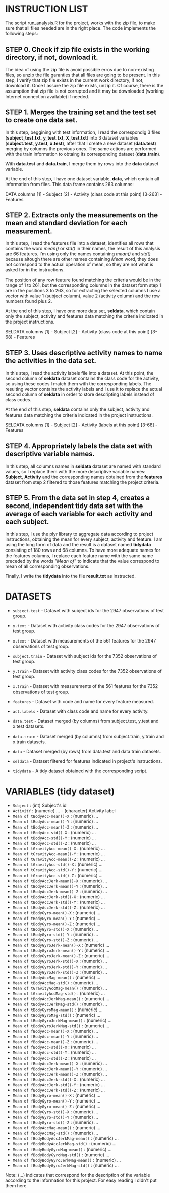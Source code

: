 # INSTRUCTION LIST

The script run_analysis.R for the project, works with the zip file, to make sure that all files needed are in the right place. The code implements the following steps:


## STEP 0. Check if zip file exists in the working directory, if not, download it.

The idea of using the zip file is avoid possible erros due to non-existing files, so unzip the file garanties that all files are going to be present. In this step, I verify that zip file exists in the current work directory, if not, download it. Once I assure the zip file exists, unzip it. Of course, there is the assumption that zip file is not corrupted and it may be downloaded (working Internet connection available) if needed.


## STEP 1. Merges the training set and the test set to create one data set.

In this step, beggining with test information, I read the correspondig 3 files (**subject_test.txt**, **y_test.txt**, **X_test.txt**) into 3 dataset variables (**subject.test**, **y.test**, **x.test**), after that I create a new dataset (**data.test**) merging by columns the previous ones. The same actions are performed with the train information to obtaing its corresponding dataset (**data.train**).

With **data.test** and **data.train**, I merge them by rows into the **data** dataset variable.

At the end of this step, I have one dataset variable, **data**, which contain all information from files. This data frame contains 263 columns:

DATA columns
[1] - Subject
[2] - Activity (class code at this point)
[3-263] - Features


## STEP 2. Extracts only the measurements on the mean and standard deviation for each measurement.

In this step, I read the features file into a dataset, identifies all rows that contains the word *mean()* or *std()* in their names, the result of this analysis are 66 features. I'm using only the names containing *mean()* and *std()* because altough there are other names containing *Mean* word, they does not correspond to the actual operation of mean, so they are not what is asked for in the instructions. 

The position of any row feature found matching the criteria would be in the range of 1 to 261, but the corresponding columns in the dataset form step 1 are in the positions 3 to 263, so for extracting the selected columns I use a vector with value 1 (subject column), value 2 (activity column) and the row numbers found plus 2.

At the end of this step, I have one more data set, **seldata**, which contain only the subject, activity and features data matching the criteria indicated in the project instructions.

SELDATA columns
[1] - Subject
[2] - Activity (class code at this point)
[3-68] - Features


## STEP 3. Uses descriptive activity names to name the activities in the data set.

In this step, I read the activity labels file into a dataset. At this point, the second column of **seldata** dataset contains the class code for the activity, so using these codes I match them with the corresponding labels. The resulting vector contains the activity labels and I use it to replace the actual second column of **seldata** in order to store descripting labels instead of class codes.

At the end of this step, **seldata** contains only the subject, activity and features data matching the criteria indicated in the project instructions.

SELDATA columns
[1] - Subject
[2] - Activity (labels at this point)
[3-68] - Features


## STEP 4. Appropriately labels the data set with descriptive variable names.

In this step, all columns names in **seldata** dataset are named with standard values, so I replace them with the more descriptive variable names: **Subject**, **Activity** and the corresponding names obtained from the **features** dataset from step 2 filtered to those features matching the project criteria.


## STEP 5. From the data set in step 4, creates a second, independent tidy data set with the average of each variable for each activity and each subject.

In this step, I use the plyr library to aggregate data according to project instructions, obtaining the mean for every subject, activity and feature. I am using the long form of data and the result is a dataset named **tidydata** consisting of 180 rows and 68 columns. To have more adequate names for the features columns, I replace each feature name with the same name preceded by the words *"Mean of"* to indicate that the value correspond to mean of all corresponding observations.

Finally, I write the **tidydata** into the file **result.txt** as instructed.


# DATASETS

- `subject.test` - Dataset with subject ids for the 2947 observations of test group.
- `y.text` - Dataset with activity class codes for the 2947 observations of test group.
- `x.text` - Dataset with measurements of the 561 features for the 2947 observations of test group.
- `subject.train` - Dataset with subject ids for the 7352 observations of test group.
- `y.train` - Dataset with activity class codes for the 7352 observations of test group.
- `x.train` - Dataset with measurements of the 561 features for the 7352 observations of test group.

- `features` - Dataset with code and name for every feature measured.
- `act.labels` - Dataset with class code and name for every activity.

- `data.test` - Dataset merged (by columns) from subject.test, y.test and x.test datasets.
- `data.train` - Dataset merged (by columns) from subject.train, y.train and x.train datasets.
- `data` - Dataset merged (by rows) from data.test and data.train datasets.
- `seldata` - Dataset filtered for features indicated in project's instructions.
- `tidydata` - A tidy dataset obtained with the corresponding script. 


# VARIABLES (tidy dataset)

- `Subject` : (int) Subject's id
- `ActivitY` : (numeric) ... - (character) Activity label
- `Mean of tBodyAcc-mean()-X` : (numeric) ...
- `Mean of tBodyAcc-mean()-Y` : (numeric) ...
- `Mean of tBodyAcc-mean()-Z` : (numeric) ...
- `Mean of tBodyAcc-std()-X` : (numeric) ...
- `Mean of tBodyAcc-std()-Y` : (numeric) ...
- `Mean of tBodyAcc-std()-Z` : (numeric) ...
- `Mean of tGravityAcc-mean()-X` : (numeric) ...
- `Mean of tGravityAcc-mean()-Y` : (numeric) ...
- `Mean of tGravityAcc-mean()-Z` : (numeric) ...
- `Mean of tGravityAcc-std()-X` : (numeric) ...
- `Mean of tGravityAcc-std()-Y` : (numeric) ...
- `Mean of tGravityAcc-std()-Z` : (numeric) ...
- `Mean of tBodyAccJerk-mean()-X` : (numeric) ...
- `Mean of tBodyAccJerk-mean()-Y` : (numeric) ...
- `Mean of tBodyAccJerk-mean()-Z` : (numeric) ...
- `Mean of tBodyAccJerk-std()-X` : (numeric) ...
- `Mean of tBodyAccJerk-std()-Y` : (numeric) ...
- `Mean of tBodyAccJerk-std()-Z` : (numeric) ...
- `Mean of tBodyGyro-mean()-X` : (numeric) ...
- `Mean of tBodyGyro-mean()-Y` : (numeric) ...
- `Mean of tBodyGyro-mean()-Z` : (numeric) ...
- `Mean of tBodyGyro-std()-X` : (numeric) ...
- `Mean of tBodyGyro-std()-Y` : (numeric) ...
- `Mean of tBodyGyro-std()-Z` : (numeric) ...
- `Mean of tBodyGyroJerk-mean()-X` : (numeric) ...
- `Mean of tBodyGyroJerk-mean()-Y` : (numeric) ...
- `Mean of tBodyGyroJerk-mean()-Z` : (numeric) ...
- `Mean of tBodyGyroJerk-std()-X` : (numeric) ...
- `Mean of tBodyGyroJerk-std()-Y` : (numeric) ...
- `Mean of tBodyGyroJerk-std()-Z` : (numeric) ...
- `Mean of tBodyAccMag-mean()` : (numeric) ...
- `Mean of tBodyAccMag-std()` : (numeric) ...
- `Mean of tGravityAccMag-mean()` : (numeric) ...
- `Mean of tGravityAccMag-std()` : (numeric) ...
- `Mean of tBodyAccJerkMag-mean()` : (numeric) ...
- `Mean of tBodyAccJerkMag-std()` : (numeric) ...
- `Mean of tBodyGyroMag-mean()` : (numeric) ...
- `Mean of tBodyGyroMag-std()` : (numeric) ...
- `Mean of tBodyGyroJerkMag-mean()` : (numeric) ...
- `Mean of tBodyGyroJerkMag-std()` : (numeric) ...
- `Mean of fBodyAcc-mean()-X` : (numeric) ...
- `Mean of fBodyAcc-mean()-Y` : (numeric) ...
- `Mean of fBodyAcc-mean()-Z` : (numeric) ...
- `Mean of fBodyAcc-std()-X` : (numeric) ...
- `Mean of fBodyAcc-std()-Y` : (numeric) ...
- `Mean of fBodyAcc-std()-Z` : (numeric) ...
- `Mean of fBodyAccJerk-mean()-X` : (numeric) ...
- `Mean of fBodyAccJerk-mean()-Y` : (numeric) ...
- `Mean of fBodyAccJerk-mean()-Z` : (numeric) ...
- `Mean of fBodyAccJerk-std()-X` : (numeric) ...
- `Mean of fBodyAccJerk-std()-Y` : (numeric) ...
- `Mean of fBodyAccJerk-std()-Z` : (numeric) ...
- `Mean of fBodyGyro-mean()-X` : (numeric) ...
- `Mean of fBodyGyro-mean()-Y` : (numeric) ...
- `Mean of fBodyGyro-mean()-Z` : (numeric) ...
- `Mean of fBodyGyro-std()-X` : (numeric) ...
- `Mean of fBodyGyro-std()-Y` : (numeric) ...
- `Mean of fBodyGyro-std()-Z` : (numeric) ...
- `Mean of fBodyAccMag-mean()` : (numeric) ...
- `Mean of fBodyAccMag-std()` : (numeric) ...
- `Mean of fBodyBodyAccJerkMag-mean()` : (numeric) ...
- `Mean of fBodyBodyAccJerkMag-std()` : (numeric) ...
- `Mean of fBodyBodyGyroMag-mean()` : (numeric) ...
- `Mean of fBodyBodyGyroMag-std()` : (numeric) ...
- `Mean of fBodyBodyGyroJerkMag-mean()` : (numeric) ...
- `Mean of fBodyBodyGyroJerkMag-std()` : (numeric) ...

Note: (...) indicates that correspond for the description of the variable according to the information for this project. For easy reading I didn't put them here.